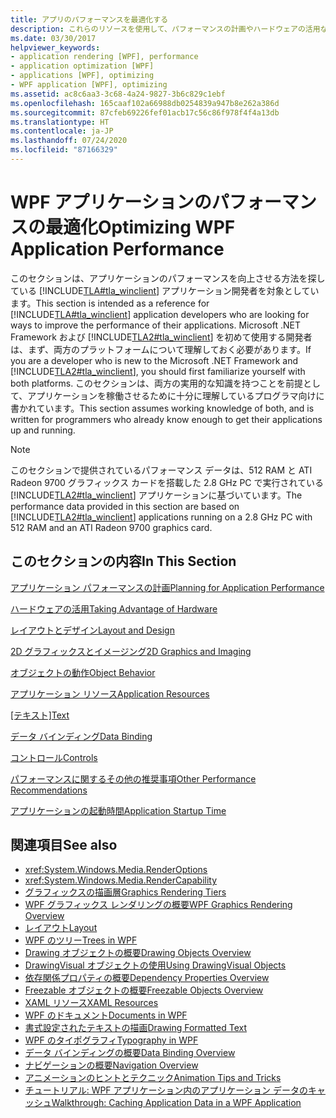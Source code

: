 ```yaml
---
title: アプリのパフォーマンスを最適化する
description: これらのリソースを使用して、パフォーマンスの計画やハードウェアの活用など、Windows Presentation Foundation アプリケーションのパフォーマンスを向上させます。
ms.date: 03/30/2017
helpviewer_keywords:
- application rendering [WPF], performance
- application optimization [WPF]
- applications [WPF], optimizing
- WPF application [WPF], optimizing
ms.assetid: ac8c6aa3-3c68-4a24-9827-3b6c829c1ebf
ms.openlocfilehash: 165caaf102a66988db0254839a947b8e262a386d
ms.sourcegitcommit: 87cfeb69226fef01acb17c56c86f978f4f4a13db
ms.translationtype: HT
ms.contentlocale: ja-JP
ms.lasthandoff: 07/24/2020
ms.locfileid: "87166329"
---
```

# <a name="optimizing-wpf-application-performance"></a><span data-ttu-id="fd7ce-103">WPF アプリケーションのパフォーマンスの最適化</span><span class="sxs-lookup"><span data-stu-id="fd7ce-103">Optimizing WPF Application Performance</span></span>
<span data-ttu-id="fd7ce-104">このセクションは、アプリケーションのパフォーマンスを向上させる方法を探している [!INCLUDE[TLA#tla_winclient](../../../../includes/tlasharptla-winclient-md.md)] アプリケーション開発者を対象としています。</span><span class="sxs-lookup"><span data-stu-id="fd7ce-104">This section is intended as a reference for [!INCLUDE[TLA#tla_winclient](../../../../includes/tlasharptla-winclient-md.md)] application developers who are looking for ways to improve the performance of their applications.</span></span> <span data-ttu-id="fd7ce-105">Microsoft .NET Framework および [!INCLUDE[TLA2#tla_winclient](../../../../includes/tla2sharptla-winclient-md.md)] を初めて使用する開発者は、まず、両方のプラットフォームについて理解しておく必要があります。</span><span class="sxs-lookup"><span data-stu-id="fd7ce-105">If you are a developer who is new to the Microsoft .NET Framework and [!INCLUDE[TLA2#tla_winclient](../../../../includes/tla2sharptla-winclient-md.md)], you should first familiarize yourself with both platforms.</span></span> <span data-ttu-id="fd7ce-106">このセクションは、両方の実用的な知識を持つことを前提として、アプリケーションを稼働させるために十分に理解しているプログラマ向けに書かれています。</span><span class="sxs-lookup"><span data-stu-id="fd7ce-106">This section assumes working knowledge of both, and is written for programmers who already know enough to get their applications up and running.</span></span>  
  
> [!NOTE]
> <span data-ttu-id="fd7ce-107">このセクションで提供されているパフォーマンス データは、512 RAM と ATI Radeon 9700 グラフィックス カードを搭載した 2.8 GHz PC で実行されている [!INCLUDE[TLA2#tla_winclient](../../../../includes/tla2sharptla-winclient-md.md)] アプリケーションに基づいています。</span><span class="sxs-lookup"><span data-stu-id="fd7ce-107">The performance data provided in this section are based on [!INCLUDE[TLA2#tla_winclient](../../../../includes/tla2sharptla-winclient-md.md)] applications running on a 2.8 GHz PC with 512 RAM and an ATI Radeon 9700 graphics card.</span></span>  
  
## <a name="in-this-section"></a><span data-ttu-id="fd7ce-108">このセクションの内容</span><span class="sxs-lookup"><span data-stu-id="fd7ce-108">In This Section</span></span>  
 [<span data-ttu-id="fd7ce-109">アプリケーション パフォーマンスの計画</span><span class="sxs-lookup"><span data-stu-id="fd7ce-109">Planning for Application Performance</span></span>](planning-for-application-performance.md)  
  
 [<span data-ttu-id="fd7ce-110">ハードウェアの活用</span><span class="sxs-lookup"><span data-stu-id="fd7ce-110">Taking Advantage of Hardware</span></span>](optimizing-performance-taking-advantage-of-hardware.md)  
  
 [<span data-ttu-id="fd7ce-111">レイアウトとデザイン</span><span class="sxs-lookup"><span data-stu-id="fd7ce-111">Layout and Design</span></span>](optimizing-performance-layout-and-design.md)  
  
 [<span data-ttu-id="fd7ce-112">2D グラフィックスとイメージング</span><span class="sxs-lookup"><span data-stu-id="fd7ce-112">2D Graphics and Imaging</span></span>](optimizing-performance-2d-graphics-and-imaging.md)  
  
 [<span data-ttu-id="fd7ce-113">オブジェクトの動作</span><span class="sxs-lookup"><span data-stu-id="fd7ce-113">Object Behavior</span></span>](optimizing-performance-object-behavior.md)  
  
 [<span data-ttu-id="fd7ce-114">アプリケーション リソース</span><span class="sxs-lookup"><span data-stu-id="fd7ce-114">Application Resources</span></span>](optimizing-performance-application-resources.md)  
  
 <span data-ttu-id="fd7ce-115">[[テキスト]](optimizing-performance-text.md)</span><span class="sxs-lookup"><span data-stu-id="fd7ce-115">[Text](optimizing-performance-text.md)</span></span>  
  
 [<span data-ttu-id="fd7ce-116">データ バインディング</span><span class="sxs-lookup"><span data-stu-id="fd7ce-116">Data Binding</span></span>](optimizing-performance-data-binding.md)  
  
 [<span data-ttu-id="fd7ce-117">コントロール</span><span class="sxs-lookup"><span data-stu-id="fd7ce-117">Controls</span></span>](optimizing-performance-controls.md)  
  
 [<span data-ttu-id="fd7ce-118">パフォーマンスに関するその他の推奨事項</span><span class="sxs-lookup"><span data-stu-id="fd7ce-118">Other Performance Recommendations</span></span>](optimizing-performance-other-recommendations.md)  
  
 [<span data-ttu-id="fd7ce-119">アプリケーションの起動時間</span><span class="sxs-lookup"><span data-stu-id="fd7ce-119">Application Startup Time</span></span>](application-startup-time.md)  
  
## <a name="see-also"></a><span data-ttu-id="fd7ce-120">関連項目</span><span class="sxs-lookup"><span data-stu-id="fd7ce-120">See also</span></span>

- <xref:System.Windows.Media.RenderOptions>
- <xref:System.Windows.Media.RenderCapability>
- [<span data-ttu-id="fd7ce-121">グラフィックスの描画層</span><span class="sxs-lookup"><span data-stu-id="fd7ce-121">Graphics Rendering Tiers</span></span>](graphics-rendering-tiers.md)
- [<span data-ttu-id="fd7ce-122">WPF グラフィックス レンダリングの概要</span><span class="sxs-lookup"><span data-stu-id="fd7ce-122">WPF Graphics Rendering Overview</span></span>](../graphics-multimedia/wpf-graphics-rendering-overview.md)
- [<span data-ttu-id="fd7ce-123">レイアウト</span><span class="sxs-lookup"><span data-stu-id="fd7ce-123">Layout</span></span>](layout.md)
- [<span data-ttu-id="fd7ce-124">WPF のツリー</span><span class="sxs-lookup"><span data-stu-id="fd7ce-124">Trees in WPF</span></span>](trees-in-wpf.md)
- [<span data-ttu-id="fd7ce-125">Drawing オブジェクトの概要</span><span class="sxs-lookup"><span data-stu-id="fd7ce-125">Drawing Objects Overview</span></span>](../graphics-multimedia/drawing-objects-overview.md)
- [<span data-ttu-id="fd7ce-126">DrawingVisual オブジェクトの使用</span><span class="sxs-lookup"><span data-stu-id="fd7ce-126">Using DrawingVisual Objects</span></span>](../graphics-multimedia/using-drawingvisual-objects.md)
- [<span data-ttu-id="fd7ce-127">依存関係プロパティの概要</span><span class="sxs-lookup"><span data-stu-id="fd7ce-127">Dependency Properties Overview</span></span>](dependency-properties-overview.md)
- [<span data-ttu-id="fd7ce-128">Freezable オブジェクトの概要</span><span class="sxs-lookup"><span data-stu-id="fd7ce-128">Freezable Objects Overview</span></span>](freezable-objects-overview.md)
- [<span data-ttu-id="fd7ce-129">XAML リソース</span><span class="sxs-lookup"><span data-stu-id="fd7ce-129">XAML Resources</span></span>](../../../desktop-wpf/fundamentals/xaml-resources-define.md)
- [<span data-ttu-id="fd7ce-130">WPF のドキュメント</span><span class="sxs-lookup"><span data-stu-id="fd7ce-130">Documents in WPF</span></span>](documents-in-wpf.md)
- [<span data-ttu-id="fd7ce-131">書式設定されたテキストの描画</span><span class="sxs-lookup"><span data-stu-id="fd7ce-131">Drawing Formatted Text</span></span>](drawing-formatted-text.md)
- [<span data-ttu-id="fd7ce-132">WPF のタイポグラフィ</span><span class="sxs-lookup"><span data-stu-id="fd7ce-132">Typography in WPF</span></span>](typography-in-wpf.md)
- [<span data-ttu-id="fd7ce-133">データ バインディングの概要</span><span class="sxs-lookup"><span data-stu-id="fd7ce-133">Data Binding Overview</span></span>](../../../desktop-wpf/data/data-binding-overview.md)
- [<span data-ttu-id="fd7ce-134">ナビゲーションの概要</span><span class="sxs-lookup"><span data-stu-id="fd7ce-134">Navigation Overview</span></span>](../app-development/navigation-overview.md)
- [<span data-ttu-id="fd7ce-135">アニメーションのヒントとテクニック</span><span class="sxs-lookup"><span data-stu-id="fd7ce-135">Animation Tips and Tricks</span></span>](../graphics-multimedia/animation-tips-and-tricks.md)
- [<span data-ttu-id="fd7ce-136">チュートリアル: WPF アプリケーション内のアプリケーション データのキャッシュ</span><span class="sxs-lookup"><span data-stu-id="fd7ce-136">Walkthrough: Caching Application Data in a WPF Application</span></span>](walkthrough-caching-application-data-in-a-wpf-application.md)
